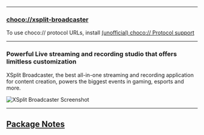 
---

### [choco://xsplit-broadcaster](choco://xsplit-broadcaster)
To use choco:// protocol URLs, install [(unofficial) choco:// Protocol support](https://chocolatey.org/packages/choco-protocol-support)

---

### Powerful Live streaming and recording studio that offers limitless customization

XSplit Broadcaster, the best all-in-one streaming and recording application for content creation, powers the biggest events in gaming, esports and more.

![XSplit Broadcaster Screenshot](https://cdn.jsdelivr.net/gh/brogers5/chocolatey-package-xsplit-broadcaster@ebcf58008193f6129acd7315deb3d366dbd33648/Screenshot.png)

---

## [Package Notes](https://github.com/brogers5/chocolatey-package-xsplit-broadcaster/blob/v4.4.2207.0802/PACKAGE-NOTES.md)
